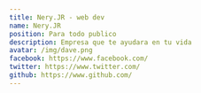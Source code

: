 ```yaml
---
title: Nery.JR - web dev
name: Nery.JR 
position: Para todo publico
description: Empresa que te ayudara en tu vida
avatar: /img/dave.png
facebook: https://www.facebook.com/
twitter: https://www.twitter.com/
github: https://www.github.com/
---
```

